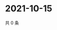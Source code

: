 # 2021-10-15

共 0 条

<!-- BEGIN WEIBO -->
<!-- 最后更新时间 Fri Oct 15 2021 23:00:51 GMT+0800 (China Standard Time) -->

<!-- END WEIBO -->
